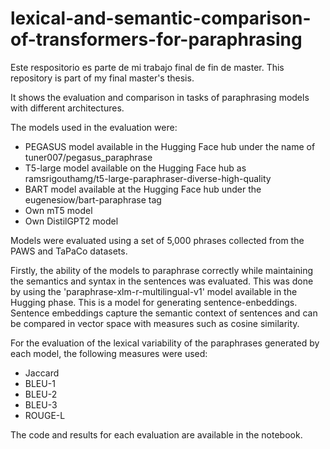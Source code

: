 # lexical-and-semantic-comparison-of-transformers-for-paraphrasing
Este respositorio es parte de mi trabajo final de fin de master. 
This repository is part of my final master's thesis.

It shows the evaluation and comparison in tasks of paraphrasing models with different architectures.

The models used in the evaluation were:

- PEGASUS model available in the Hugging Face hub under the name of tuner007/pegasus_paraphrase
- T5-large model available on the Hugging Face hub as ramsrigouthamg/t5-large-paraphraser-diverse-high-quality
- BART model available at the Hugging Face hub under the eugenesiow/bart-paraphrase tag
- Own mT5 model
- Own DistilGPT2 model

Models were evaluated using a set of 5,000 phrases collected from the PAWS and TaPaCo datasets.

Firstly, the ability of the models to paraphrase correctly while maintaining the semantics and syntax in the sentences was evaluated.
This was done by using the 'paraphrase-xlm-r-multilingual-v1' model available in the Hugging phase. This is a model for generating sentence-enbeddings.
Sentence embeddings capture the semantic context of sentences and can be compared in vector space with measures such as cosine similarity.

For the evaluation of the lexical variability of the paraphrases generated by each model, the following measures were used:
- Jaccard
- BLEU-1
- BLEU-2
- BLEU-3
- ROUGE-L

The code and results for each evaluation are available in the notebook.
